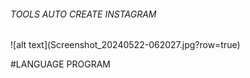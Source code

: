 <h6 text_align="center"> TOOLS AUTO CREATE INSTAGRAM</h6>
![alt text](Screenshot_20240522-062027.jpg?row=true)


#LANGUAGE PROGRAM 

